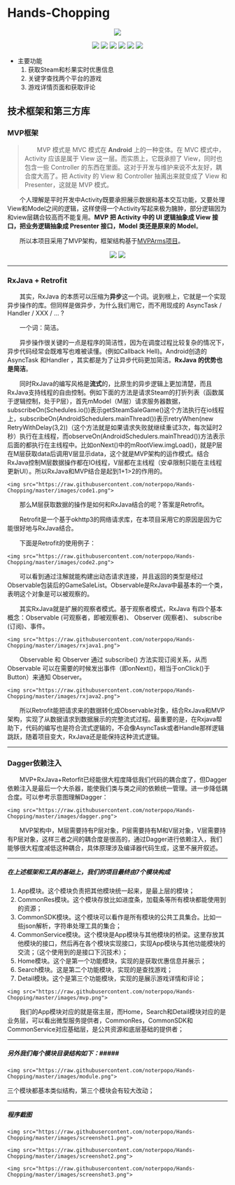 
# Hands-Chopping #
<p align="center">
    <img src="https://raw.githubusercontent.com/noterpopo/Hands-Chopping/master/images/screenshot4.png">
</p>
<p align="center">
    <img src="https://img.shields.io/badge/version-1.00-brightgreen.svg">
    <img src="https://img.shields.io/badge/build%20-passing-brightgreen.svg">
    <img src="https://img.shields.io/badge/Api-14%2B-blue.svg">
    <img src="https://img.shields.io/badge/license-Apache--2.0-blue.svg">
    <img src="https://img.shields.io/badge/Author-%E6%A2%81LG.P-orange.svg">
    <img src="https://img.shields.io/badge/license-Apache--2.0-blue.svg">
</p>

+ 主要功能
	1. 获取Steam和杉果实时优惠信息
	2. 关键字查找两个平台的游戏
	3. 游戏详情页面和获取评论

## 技术框架和第三方库 ##

### MVP框架 ###
>&emsp;&emsp;MVP 模式是 MVC 模式在 **Android** 上的一种变体。在 MVC 模式中，Activity 应该是属于 View 这一层。而实质上，它既承担了 View，同时也包含一些 Controller 的东西在里面。这对于开发与维护来说不太友好，耦合度大高了。把 Activity 的 View 和 Controller 抽离出来就变成了 View 和 Presenter，这就是 MVP 模式。
     
&emsp;&emsp;个人理解是平时开发中Activity既要承担展示数据和基本交互功能，又要处理View和Model之间的逻辑，这样使得一个Activity写起来极为臃肿，部分逻辑因为和view层耦合较高而不能复用。**MVP 把 Activity 中的 UI 逻辑抽象成 View 接口，把业务逻辑抽象成 Presenter 接口，Model 类还是原来的 Model**。

&emsp;&emsp;所以本项目采用了MVP架构，框架结构基于[MVPArms项目]( https://github.com/JessYanCoding/MVPArms )。

<p align="center">
    <img src="https://raw.githubusercontent.com/noterpopo/Hands-Chopping/master/images/MVP1.png">
    <img src="https://raw.githubusercontent.com/noterpopo/Hands-Chopping/master/images/MVP2.png">
</p>

***
### RxJava + Retrofit ###

&emsp;&emsp;其实，RxJava 的本质可以压缩为**异步**这一个词。说到根上，它就是一个实现异步操作的库。但同样是做异步，为什么我们用它，而不用现成的 AsyncTask / Handler / XXX / ... ?

&emsp;&emsp;一个词：简洁。

&emsp;&emsp;异步操作很关键的一点是程序的简洁性，因为在调度过程比较复杂的情况下，异步代码经常会既难写也难被读懂。(例如Callback Hell)。Android创造的 AsyncTask 和Handler ，其实都是为了让异步代码更加简洁。**RxJava 的优势也是简洁**。

&emsp;&emsp;同时RxJava的编写风格是**流式**的，比原生的异步逻辑上更加清楚，而且RxJava支持线程的自由控制。例如下面的方法是请求Steam的打折列表（函数属于逻辑控制，处于P层），首先mModel（M层）请求服务器数据，subscribeOn(Schedules.io())表示getSteamSaleGame()这个方法执行在io线程上，subscribeOn(AndroidSchedulers.mainThread())表示retryWhen(new RetryWithDelay(3,2))（这个方法就是如果请求失败就继续重试3次，每次延时2秒）执行在主线程，而observeOn(AndroidSchedulers.mainThread())方法表示后面的都执行在主线程中。比如onNext()中的mRootView.imgLoad()，就是P层在M层获取data后调用V层显示data，这个就是MVP架构的运作模式。结合RxJava控制M层数据操作都在IO线程，V层都在主线程（安卓限制只能在主线程更新UI）。所以RxJava和MVP结合是起到1+1>2的作用的。

<p align="center">
	
    <img src="https://raw.githubusercontent.com/noterpopo/Hands-Chopping/master/images/code1.png">
    
</p>

&emsp;&emsp;那么M层获取数据的操作是如何和RxJava结合的呢？答案是Retrofit。

&emsp;&emsp;Retrofit是一个基于okhttp3的网络请求库，在本项目采用它的原因是因为它能很好地与RxJava结合。

&emsp;&emsp;下面是Retrofit的使用例子：

<p align="center">
	
    <img src="https://raw.githubusercontent.com/noterpopo/Hands-Chopping/master/images/code2.png">
    
</p>

&emsp;&emsp;可以看到通过注解就能构建出动态请求连接，并且返回的类型是经过Observable包装后的GameSaleList。Observable是RxJava中最基本的一个类，表明这个对象是可以被观察的。

&emsp;&emsp;其实RxJava就是扩展的观察者模式。基于观察者模式，RxJava 有四个基本概念：Observable (可观察者，即被观察者)、 Observer (观察者)、 subscribe (订阅)、事件。

<p align="center">
	
    <img src="https://raw.githubusercontent.com/noterpopo/Hands-Chopping/master/images/rxjava1.png">
    
</p>

&emsp;&emsp;Observable 和 Observer 通过 subscribe() 方法实现订阅关系，从而 Observable 可以在需要的时候发出事件（即onNext()，相当于onClick()于Button）来通知 Observer。

<p align="center">
	
    <img src="https://raw.githubusercontent.com/noterpopo/Hands-Chopping/master/images/rxjava2.png">
    
</p>

&emsp;&emsp;所以Retrofit能把请求来的数据转化成Observable对象，结合RxJava和MVP架构，实现了从数据请求到数据展示的完整流式过程。最重要的是，在Rxjava帮助下，代码的编写也是符合流式逻辑的，不会像AsyncTask或者Handle那样逻辑跳跃，随着项目变大，RxJava还是能保持这种流式逻辑。
***
### Dagger依赖注入 ###

&emsp;&emsp;MVP+RxJava+Retorfit已经能很大程度降低我们代码的耦合度了，但Dagger依赖注入是最后一个大杀器，能使我们类与类之间的依赖统一管理。进一步降低耦合度。可以参考示意图理解Dagger：

<p align="center">
	
    <img src="https://raw.githubusercontent.com/noterpopo/Hands-Chopping/master/images/dagger.png">
    
</p>

&emsp;&emsp;MVP架构中，M层需要持有P层对象，P层需要持有M和V层对象，V层需要持有P层对象，这样三者之间的耦合度是很高的，通过Dagger进行依赖注入，我们能够很大程度减低这种耦合，具体原理涉及编译器代码生成，这里不展开叙述。
***
##### 在上述框架和工具的基础上，我们的项目最终由7个模块构成 #####
1. App模块。这个模块负责把其他模块统一起来，是最上层的模块；
2. CommonRes模块。这个模块存放比如进度条，加载条等所有模块都能使用到的资源；
3. CommonSDK模块。这个模块可以看作是所有模块的公共工具集合。比如一些json解析，字符串处理工具的集合；
4. CommonService模块。这个模块是App模块与其他模块的桥梁。这里存放其他模块的接口，然后再在各个模块实现接口，实现App模块与其他功能模块的交流；（这个使用到的是接口下沉技术）；
5. Home模块。这个是第一个功能模块，实现的是获取优惠信息并展示；
6. Search模块。这是第二个功能模块，实现的是查找游戏；
7. Detail模块。这个是第三个功能模块，实现的是展示游戏详情和评论；

<p align="center">
	
    <img src="https://raw.githubusercontent.com/noterpopo/Hands-Chopping/master/images/mvp.png">
    
</p>

&emsp;&emsp;我们的App模块对应的就是宿主层，而Home，Search和Detail模块对应的是业务层，可以看出微型服务提供者，CommonRes，CommonSDK和CommonService对应基础层，是公共资源和底层基础的提供者；
***
##### 另外我们每个模块目录结构如下：#####

<p align="center">
	
    <img src="https://raw.githubusercontent.com/noterpopo/Hands-Chopping/master/images/module.png">
    
</p>

三个模块都基本类似结构，第三个模块会有较大改动；
***
##### 程序截图 #####

<p align="center">
	
    <img src="https://raw.githubusercontent.com/noterpopo/Hands-Chopping/master/images/screenshot1.png">
    
</p>

<p align="center">
	
    <img src="https://raw.githubusercontent.com/noterpopo/Hands-Chopping/master/images/screenshot2.png">
    
</p>

<p align="center">
	
    <img src="https://raw.githubusercontent.com/noterpopo/Hands-Chopping/master/images/screenshot3.png">
    
</p>
